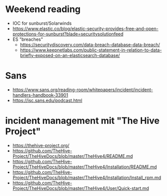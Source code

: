 # Weekend reading
  * IOC for sunburst/Solarwinds
  * https://www.elastic.co/blog/elastic-security-provides-free-and-open-protections-for-sunburst?blade=securitysolutionfeed
  * ES "breaches"
    * https://securitydiscovery.com/data-breach-database-data-breach/
    * https://www.keepnetlabs.com/public-statement-in-relation-to-data-briefly-exposed-on-an-elasticsearch-database/



# Sans
  * https://www.sans.org/reading-room/whitepapers/incident/incident-handlers-handbook-33901
  * https://isc.sans.edu/podcast.html

# incident management mit "The Hive Project"
  * https://thehive-project.org/
  * https://github.com/TheHive-Project/TheHiveDocs/blob/master/TheHive4/README.md
  * https://github.com/TheHive-Project/TheHiveDocs/blob/master/TheHive4/Installation/README.md
  * https://github.com/TheHive-Project/TheHiveDocs/blob/master/TheHive4/Installation/Install_rpm.md
  * https://github.com/TheHive-Project/TheHiveDocs/blob/master/TheHive4/User/Quick-start.md